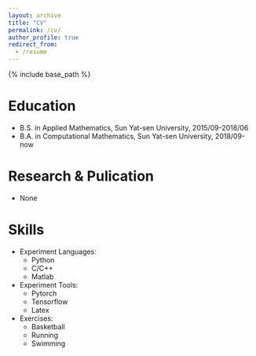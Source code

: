 ```yaml
---
layout: archive
title: "CV"
permalink: /cv/
author_profile: true
redirect_from:
  - /resume
---
```


{% include base_path %}

Education
======
* B.S. in Applied Mathematics, Sun Yat-sen University, 2015/09-2018/06
* B.A. in Computational Mathematics, Sun Yat-sen University, 2018/09-now

Research & Pulication
======
* None    

Skills
======
* Experiment Languages:
  * Python
  * C/C++
  * Matlab
* Experiment Tools:
  * Pytorch
  * Tensorflow
  * Latex
* Exercises:
  * Basketball
  * Running
  * Swimming

